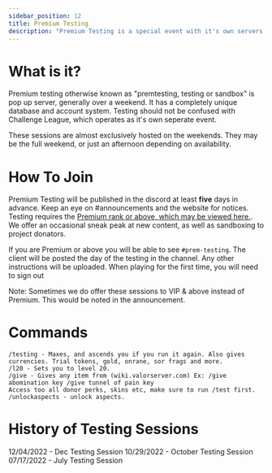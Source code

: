 ```yaml
---
sidebar_position: 12
title: Premium Testing
description: "Premium Testing is a special event with it's own servers. This is a sandboxed enviroment where players create new accounts and experiment."
---
```


# What is it?

Premium testing otherwise known as "premtesting, testing or sandbox" is pop up server, generally over a weekend. It has a completely unique database and account system.
Testing should not be confused with Challenge League, which operates as it's own seperate event. 

These sessions are almost exclusively hosted on the weekends. They may be the full weekend, or just an afternoon depending on availability. 

# How To Join

Premium Testing will be published in the discord at least **five** days in advance. Keep an eye on #announcements and the website for notices.
Testing requires the [Premium rank or above, which may be viewed here.](https://valorserver.com/payment/valor-checkout?packageID=2). We offer an occasional sneak peak at new content, as well as sandboxing to project donators.

If you are Premium or above you will be able to see `#prem-testing`. The client will be posted the day of the testing in the channel. Any other instructions will be uploaded.
When playing for the first time, you will need to sign out

Note: Sometimes we do offer these sessions to VIP  & above instead of Premium. This would be noted in the announcement.

# Commands

```
/testing - Maxes, and ascends you if you run it again. Also gives currencies. Trial tokens, gold, onrane, sor frags and more.
/l20 - Sets you to level 20.
/give - Gives any item from (wiki.valorserver.com) Ex: /give abomination key /give tunnel of pain key
Access too all donor perks, skins etc, make sure to run /test first.
/unlockaspects - unlock aspects.
```

# History of Testing Sessions

12/04/2022 - Dec Testing Session
10/29/2022 - October Testing Session
07/17/2022 - July Testing Session

